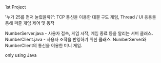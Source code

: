 1st Project

'누가 25를 먼저 눌렀을까?': TCP 통신을 이용한 대결 구도 게임, Thread / UI 응용을 통해 퍼즐 게임 제어 및 동작

NumberServer.java - 사용자 접속, 게임 시작, 게임 종료 등을 알리는 서버 클래스.
NumberClient.java - 사용자 조작을 반영하기 위한 클래스.
NumberServer와 NumberClient의 통신을 이용한 미니 게임.

only using Java

